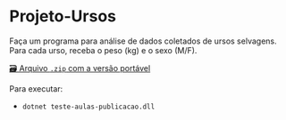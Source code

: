 # Projeto-Ursos
Faça um programa para análise de dados coletados de ursos selvagens.  Para cada urso, receba o peso (kg) e o sexo (M/F).  

[🗃 Arquivo `.zip` com a versão portável](dist/publish.zip)

Para executar:

* `dotnet teste-aulas-publicacao.dll`
